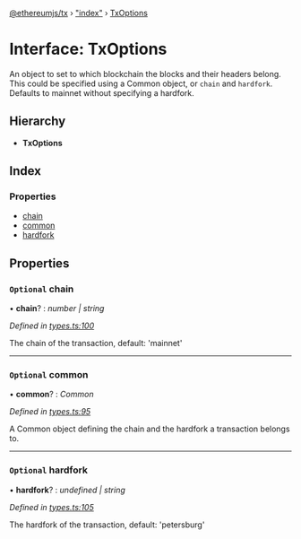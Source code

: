 [@ethereumjs/tx](../README.md) › ["index"](../modules/_index_.md) › [TxOptions](_index_.txoptions.md)

# Interface: TxOptions

An object to set to which blockchain the blocks and their headers belong.
This could be specified using a Common object, or `chain` and `hardfork`.
Defaults to mainnet without specifying a hardfork.

## Hierarchy

* **TxOptions**

## Index

### Properties

* [chain](_index_.txoptions.md#optional-chain)
* [common](_index_.txoptions.md#optional-common)
* [hardfork](_index_.txoptions.md#optional-hardfork)

## Properties

### `Optional` chain

• **chain**? : *number | string*

*Defined in [types.ts:100](https://github.com/ethereumjs/ethereumjs-vm/blob/master/packages/tx/src/types.ts#L100)*

The chain of the transaction, default: 'mainnet'

___

### `Optional` common

• **common**? : *Common*

*Defined in [types.ts:95](https://github.com/ethereumjs/ethereumjs-vm/blob/master/packages/tx/src/types.ts#L95)*

A Common object defining the chain and the hardfork a transaction belongs to.

___

### `Optional` hardfork

• **hardfork**? : *undefined | string*

*Defined in [types.ts:105](https://github.com/ethereumjs/ethereumjs-vm/blob/master/packages/tx/src/types.ts#L105)*

The hardfork of the transaction, default: 'petersburg'

